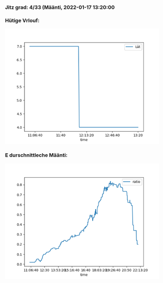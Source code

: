 ### Jitz grad: 4/33 (Määnti, 2022-01-17 13:20:00

### Hütige Vrlouf:
![Graph](Today.png)

### E durschnittleche Määnti:
![Graph](Määnti.png)